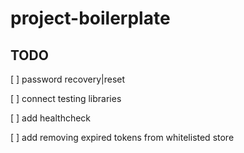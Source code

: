 # project-boilerplate

## TODO

[ ] password recovery|reset

[ ] connect testing libraries

[ ] add healthcheck

[ ] add removing expired tokens from whitelisted store
